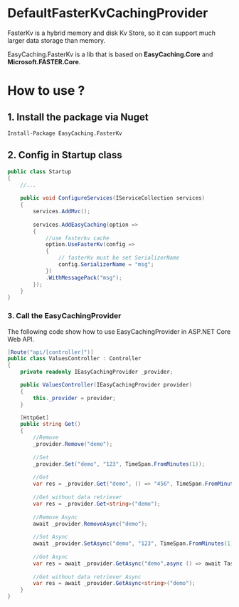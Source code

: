 # DefaultFasterKvCachingProvider

FasterKv is a hybrid memory and disk Kv Store, so it can support much larger data storage than memory.

EasyCaching.FasterKv is a lib that is based on **EasyCaching.Core** and **Microsoft.FASTER.Core**.


# How to use ?

## 1. Install the package via Nuget

```
Install-Package EasyCaching.FasterKv
```

## 2. Config in Startup class

```csharp
public class Startup
{
    //...
    
    public void ConfigureServices(IServiceCollection services)
    {
        services.AddMvc();
        
        services.AddEasyCaching(option => 
        {
            //use fasterkv cache
            option.UseFasterKv(config =>
            {
                // fasterKv must be set SerializerName
                config.SerializerName = "msg";
            })
            .WithMessagePack("msg");
        });
    }
}
```

### 3. Call the EasyCachingProvider

The following code show how to use EasyCachingProvider in ASP.NET Core Web API.

```csharp
[Route("api/[controller]")]
public class ValuesController : Controller
{
    private readonly IEasyCachingProvider _provider;

    public ValuesController(IEasyCachingProvider provider)
    {
        this._provider = provider;
    }

    [HttpGet]
    public string Get()
    {
        //Remove
        _provider.Remove("demo");
        
        //Set
        _provider.Set("demo", "123", TimeSpan.FromMinutes(1));
            
        //Get
        var res = _provider.Get("demo", () => "456", TimeSpan.FromMinutes(1));
        
        //Get without data retriever
        var res = _provider.Get<string>("demo");
        
        //Remove Async
        await _provider.RemoveAsync("demo");
           
        //Set Async
        await _provider.SetAsync("demo", "123", TimeSpan.FromMinutes(1));   
            
        //Get Async    
        var res = await _provider.GetAsync("demo",async () => await Task.FromResult("456"), TimeSpan.FromMinutes(1));   
        
        //Get without data retriever Async
        var res = await _provider.GetAsync<string>("demo");
    }
}
```
